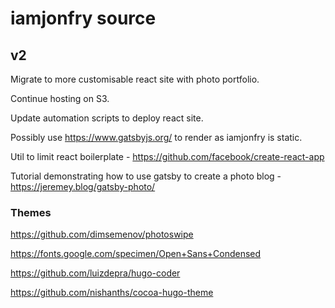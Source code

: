 # iamjonfry source


## v2 
Migrate to more customisable react site with photo portfolio.

Continue hosting on S3.

Update automation scripts to deploy react site.


Possibly use https://www.gatsbyjs.org/ to render as iamjonfry is static.

Util to limit react boilerplate - https://github.com/facebook/create-react-app

Tutorial demonstrating how to use gatsby to create a photo blog - https://jeremey.blog/gatsby-photo/


### Themes
https://github.com/dimsemenov/photoswipe

https://fonts.google.com/specimen/Open+Sans+Condensed

https://github.com/luizdepra/hugo-coder

https://github.com/nishanths/cocoa-hugo-theme


